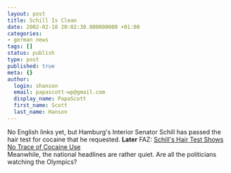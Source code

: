 ```yaml
---
layout: post
title: Schill Is Clean
date: 2002-02-18 20:02:30.000000000 +01:00
categories:
- german news
tags: []
status: publish
type: post
published: true
meta: {}
author:
  login: shanson
  email: papascott-wp@gmail.com
  display_name: PapaScott
  first_name: Scott
  last_name: Hanson
---
```

<p>No English links yet, but Hamburg's Interior Senator Schill has passed the hair test for cocaine that he requested.  <b>Later</b> FAZ: <a href="http://www.faz.com/IN/INtemplates/eFAZ/docmain.asp?rub=%7BB1311FCC-FBFB-11D2-B228-00105A9CAF88%7D&doc=%7B62F579C9-0638-473B-98AD-F6564790F6EB%7D">Schill's Hair Test Shows No Trace of Cocaine Use</a><br />
Meanwhile, the national headlines are rather quiet. Are all the politicians watching the Olympics?</p>
